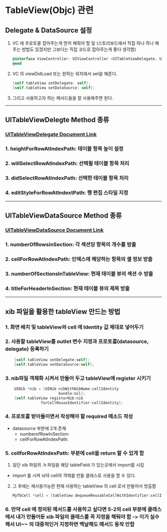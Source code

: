 # TableView(Objc) 관련

## Delegate & DataSource 설정
1. VC 에 프로토콜 잡아주는게 먼저 해줘야 할 일
(스토리보드에서 직접 하나 하나 해주는 방법도 있겠지만 그보다는 직접 코드로 잡아주는게 좋다 생각함)
    ```objectivec
    @interface ViewController: UIViewController <UITableViewDelegate, UiTableViewDataSource>
    @end
    ```

2. VC 의 viewDidLoad 또는 원하는 위치에서 set을 해준다.
    ```objectivec
    [self.tableView setDelegate: self];
    [self.tableView setDataSource: self];
    ```

3. 그리고 사용하고자 하는 메서드들을 잘 사용해주면 된다.

---
## UITableViewDelegte Method 종류
### [UITableViewDelegate Document Link](https://developer.apple.com/documentation/uikit/uitableviewdelegate?language=objc)
### 1. heightForRowAtIndexPath: 테이블 항목 높이 설정
### 2. willSelectRowAtIndexPath: 선택될 테이블 항목 처리
### 3. didSelectRowAtIndexPath: 선택한 테이블 항목 처리
### 4. editStyleForRowAtIndextPath: 행 편집 스타일 지정

---
## UITableViewDataSource Method 종류
### [UITableViewDataSource Document Link](https://developer.apple.com/documentation/uikit/uitableviewdatasource?language=objc)
### 1. numberOfRowsinSection: 각 섹션당 항목의 개수를 방출
### 2. cellForRowAtIndexPath: 인덱스에 해당하는 항목의 셀 정보 방츨
### 3. numberOfSectionsInTableView: 현재 테이블 뷰의 섹션 수 방출
### 4. titleForHeaderInSection: 현재 테이블 뷰의 제목 방출


---
## xib 파일을 활용한 tableView 만드는 방법

### 1. 화면 배치 및 tableView와 cell 에 Identity 값 제대로 넣어두기

### 2. 사용할 tableView를 outlet 변수 지정과 프로토콜(datasource, delegate) 등록하기
```objectivec
    [self.tableView setDelegate:self];
    [self.tableView setDataSource:self];
```
### 3. nib파일 객체화 시켜서 만들어 두고 tableView에 register 시키기
```objectivec
    UINib *nib = [UINib nibWithNibName:cellIdentity
                        bundle:nil];
    [self.tableView registerNib:nib                            
                forCellReuseIdentifier:cellIdentity];
```

### 4. 프로토콜 받아들이면서 작성해야 할 required 메소드 작성
- datasource 부분에 2개 존재 
    - numberofRowInSection:
    - cellForRowAtIndexPath:

### 5. cellforRowAtIndexPath: 부분에 cell을 return 할 수 있게 함
1. 일단 xib 파일의 .h 파일을 해당 tableField 가 있는곳에서 import를 시킴
- import 를 시켜 놔야 cell의 객체를 만들 클래스로 사용을 할 수 있다.
2. 그 후에는 재사용가능한 현재 사용하는 tableView 의 cell 로서 만들어서 방출함
    ```objectivec
    MyTbCell *cell = [tableView dequeueReusableCellWithIdentifier:cellIdentity];
    ```

### 6. 만약 cell 에 정의된 메서드를 사용하고 싶다면 5-2의 cell 부분에 클래스에서 내가 만들어둔 xib 파일의 클래스를 꼭 지정을 해둬야 함 -> 이거 실수해서 UI~~ 의 대중적인거 지정하면 백날해도 메서드 동작 안함